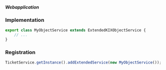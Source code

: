 ***Webapplication***

### Implementation

```typescript
export class MyObjectService extends ExtendedKIXObjectService {
    // ...
}
```

### Registration
```typescript
TicketService.getInstance().addExtendedService(new MyObjectService());
```